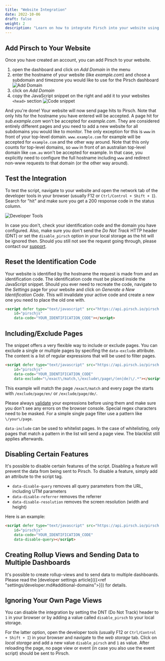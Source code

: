 ```yaml
---
title: "Website Integration"
date: 2022-10-06
draft: false
weight: 2
description: "Learn on how to integrate Pirsch into your website using JavaScript."
---
```


## Add Pirsch to Your Website

Once you have created an account, you can add Pirsch to your website.

1. open the dashboard and click on *Add Domain* in the menu
2. enter the hostname of your website (like *example.com*) and chose a subdomain and timezone you would like to use for the Pirsch dashboard ![Add Domain](/integration/add-domain.png)
3. click on *Add Domain*
4. copy the JavaScript snippet on the right and add it to your websites `<head>` section ![Code snippet](/integration/add-domain-snippet.png)

And you're done! Your website will now send page hits to Pirsch. Note that only hits for the hostname you have entered will be accepted. A page hit for *sub.example.com* won't be accepted for *example.com*. They are considered entirely different pages and you need to add a new website for all subdomains you would like to monitor. The only exception for this is `www` in front of your top-level domain. `www.example.com` for example will be accepted for `example.com` and the other way around. Note that this only counts for top-level domains, so `www` in front of an australian top-level domain like `com.au` won't be accepted for example. In that case, you explicitly need to configure the full hostname including `www` and redirect non-www requests to that domain (or the other way around).

## Test the Integration

To test the script, navigate to your website and open the network tab of the developer tools in your browser (usually F12 or `Ctrl/Control + Shift + I`). Search for "hit" and make sure you get a 200 response code in the status column.

![Developer Tools](/integration/network-tab.png)

In case you don't, check your identification code and the domain you have configured. Also, make sure you don't send the *Do Not Track* HTTP header (DNT) or set the `disable_pirsch` option in your local storage as the hit will be ignored then. Should you still not see the request going through, please contact our [support](mailto:support@pirsch.io).

## Reset the Identification Code

Your website is identified by the hostname the request is made from and an identification code. The identification code must be placed inside the JavaScript snippet. Should you ever need to recreate the code, navigate to the *Settings* page for your website and click on *Generate a New Identification Code*. This will invalidate your active code and create a new one you need to place the old one with.

```html
<script defer type="text/javascript" src="https://api.pirsch.io/pirsch.js" 
    id="pirschjs" 
    data-code="YOUR_IDENTIFICATION_CODE"></script>
```

## Including/Exclude Pages

The snippet offers a very flexible way to include or exclude pages. You can exclude a single or multiple pages by specifing the `data-exclude` attribute. The content is a list of regular expressions that will be used to filter pages.

```html
<script defer type="text/javascript" src="https://api.pirsch.io/pirsch.js" 
    id="pirschjs" 
    data-code="YOUR_IDENTIFICATION_CODE"
    data-exclude="\/exact\/match,\/exclude\/page\/(en|de)\/.*"></script>
```

This example will match the page `/exact/match` and every page the starts with `/exclude/page/en/` or `/exclude/page/de/`.

Please always [validate](https://regex101.com/) your expressions before using them and make sure you don't see any errors on the browser console. Special regex characters need to be masked. For a simple single page filter use a pattern like `\/your\/page`.

`data-include` can be used to whitelist pages. In the case of whitelisting, only pages that match a pattern in the list will send a page view. The blacklist still applies afterwards.

## Disabling Certain Features

It's possible to disable certain features of the script. Disabling a feature will prevent the data from being sent to Pirsch. To disable a feature, simply add an attribute to the script tag.

* `data-disable-query` removes all query parameters from the URL, including UTM parameters
* `data-disable-referrer` removes the referrer
* `data-disable-resolution` removes the screen resolution (width and height)

Here is an example:

```html
<script defer type="text/javascript" src="https://api.pirsch.io/pirsch.js" 
    id="pirschjs" 
    data-code="YOUR_IDENTIFICATION_CODE"
    data-disable-query></script>
```

## Creating Rollup Views and Sending Data to Multiple Dashboards

It's possible to create rollup-views and to send data to multiple dashboards. Please read the [developer settings article]({{<ref "settings/developer.md#additional-domains">}}) for details.

## Ignoring Your Own Page Views

You can disable the integration by setting the DNT (Do Not Track) header to `1` in your browser or by adding a value called `disable_pirsch` to your local storage.

For the latter option, open the developer tools (usually F12 or `Ctrl/Control + Shift + I`) in your browser and navigate to the *web storage* tab. Click on *local storage* and add a new value `disable_pirsch` and `1` as value. After reloading the page, no page view or event (in case you also use the event script) should be sent to Pirsch.
